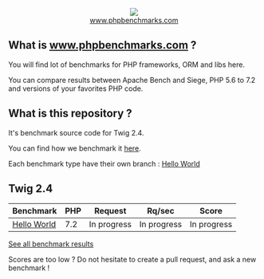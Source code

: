<p align="center">
  <img src="http://www.phpbenchmarks.com/images/logo_github.png">
  <br>
  <a href="http://www.phpbenchmarks.com" target="_blank">www.phpbenchmarks.com</a>
</p>

## What is www.phpbenchmarks.com ?

You will find lot of benchmarks for PHP frameworks, ORM and libs here.

You can compare results between Apache Bench and Siege, PHP 5.6 to 7.2 and versions of your favorites PHP code.

## What is this repository ?

It's benchmark source code for Twig 2.4.

You can find how we benchmark it [here](http://www.phpbenchmarks.com/en/benchmark-protocol.html).

Each benchmark type have their own branch :
[Hello World](https://github.com/phpbenchmarks/twig-2-4/tree/helloworld)

## Twig 2.4

Benchmark | PHP | Request | Rq/sec | Score
--------- | --- | ------- | ------ | -----
[Hello World](http://www.phpbenchmarks.com/en/benchmark/apache-bench/php-7.2/twig-2.4.html#benchmark-hello-world) | 7.2 | In progress | In progress | In progress

[See all benchmark results](http://www.phpbenchmarks.com/en/benchmark/apache-bench/php-7.2/twig-2.4.html)

Scores are too low ? Do not hesitate to create a pull request, and ask a new benchmark !
